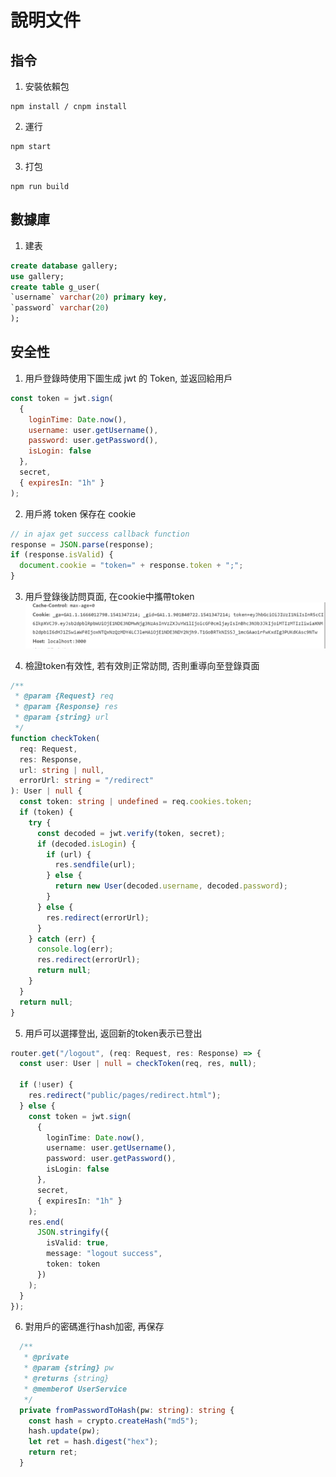 # 說明文件

## 指令
1. 安裝依賴包
```
npm install / cnpm install
```
2. 運行
```
npm start
```
3. 打包
```
npm run build
```

## 數據庫
1. 建表
```sql
create database gallery;
use gallery;
create table g_user(
`username` varchar(20) primary key,
`password` varchar(20)
);
```

## 安全性

1. 用戶登錄時使用下圖生成 jwt 的 Token, 並返回給用戶

```javascript
const token = jwt.sign(
  {
    loginTime: Date.now(),
    username: user.getUsername(),
    password: user.getPassword(),
    isLogin: false
  },
  secret,
  { expiresIn: "1h" }
);
```

2. 用戶將 token 保存在 cookie

```javascript
// in ajax get success callback function
response = JSON.parse(response);
if (response.isValid) {
  document.cookie = "token=" + response.token + ";";
}
```
3. 用戶登錄後訪問頁面, 在cookie中攜帶token
![](screen_shot.png)

4. 檢證token有效性, 若有效則正常訪問, 否則重導向至登錄頁面
```typescript
/**
 * @param {Request} req
 * @param {Response} res
 * @param {string} url
 */
function checkToken(
  req: Request,
  res: Response,
  url: string | null,
  errorUrl: string = "/redirect"
): User | null {
  const token: string | undefined = req.cookies.token;
  if (token) {
    try {
      const decoded = jwt.verify(token, secret);
      if (decoded.isLogin) {
        if (url) {
          res.sendfile(url);
        } else {
          return new User(decoded.username, decoded.password);
        }
      } else {
        res.redirect(errorUrl);
      }
    } catch (err) {
      console.log(err);
      res.redirect(errorUrl);
      return null;
    }
  }
  return null;
}
```

5. 用戶可以選擇登出, 返回新的token表示已登出
```typescript
router.get("/logout", (req: Request, res: Response) => {
  const user: User | null = checkToken(req, res, null);

  if (!user) {
    res.redirect("public/pages/redirect.html");
  } else {
    const token = jwt.sign(
      {
        loginTime: Date.now(),
        username: user.getUsername(),
        password: user.getPassword(),
        isLogin: false
      },
      secret,
      { expiresIn: "1h" }
    );
    res.end(
      JSON.stringify({
        isValid: true,
        message: "logout success",
        token: token
      })
    );
  }
});
```

6. 對用戶的密碼進行hash加密, 再保存
```typescript
  /**
   * @private
   * @param {string} pw
   * @returns {string}
   * @memberof UserService
   */
  private fromPasswordToHash(pw: string): string {
    const hash = crypto.createHash("md5");
    hash.update(pw);
    let ret = hash.digest("hex");
    return ret;
  }
```
